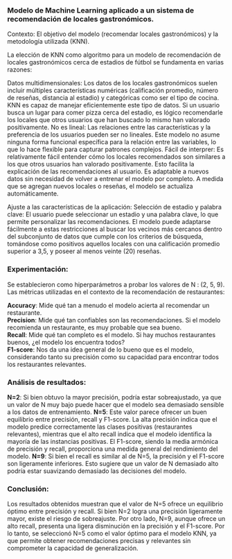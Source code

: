 ### Modelo de Machine Learning aplicado a un sistema de recomendación de locales gastronómicos.


Contexto: El objetivo del modelo (recomendar locales gastronómicos) y la metodología utilizada (KNN).

La elección de KNN como algoritmo para un modelo de recomendación de locales gastronómicos cerca de estadios de fútbol se fundamenta en varias razones:

Datos multidimensionales: Los datos de los locales gastronómicos suelen incluir múltiples características numéricas (calificación promedio, número de reseñas, distancia al estadio) y categóricas como ser el tipo de cocina. KNN es capaz de manejar eficientemente este tipo de datos.
Si un usuario busca un lugar para comer pizza cerca del estadio, es lógico recomendarle los locales que otros usuarios que han buscado lo mismo han valorado positivamente.
No es lineal: Las relaciones entre las características y la preferencia de los usuarios pueden ser no lineales. Este modelo no asume ninguna forma funcional específica para la relación entre las variables, lo que lo hace flexible para capturar patrones complejos.
Fácil de interprer: Es relativamente fácil entender cómo los locales recomendados son similares a los que otros usuarios han valorado positivamente. Esto facilita la explicación de las recomendaciones al usuario.
Es adaptable a nuevos datos sin necesidad de volver a entrenar el modelo por completo. A medida que se agregan nuevos locales o reseñas, el modelo se actualiza automáticamente.

Ajuste a las características de la aplicación:
Selección de estadio y palabra clave: El usuario puede seleccionar un estadio y una palabra clave, lo que permite personalizar las recomendaciones. El modelo puede adaptarse fácilmente a estas restricciones al buscar los vecinos más cercanos dentro del subconjunto de datos que cumple con los criterios de búsqueda, tomándose como positivos aquellos locales con una calificación promedio superior a 3,5, y poseer al menos veinte (20) reseñas.


### Experimentación:
Se establecieron como hiperparámetros a probar los valores de N : (2, 5, 9).
Las métricas utilizadas en el contexto de la recomendación de restaurantes:

**Accuracy**: Mide qué tan a menudo el modelo acierta al recomendar un restaurante.  
**Precision**: Mide qué tan confiables son las recomendaciones. Si el modelo recomienda un restaurante, es muy probable que sea bueno.  
**Recall**: Mide qué tan completo es el modelo. Si hay muchos restaurantes buenos, ¿el modelo los encuentra todos?    
**F1-score**: Nos da una idea general de lo bueno que es el modelo, considerando tanto su precisión como su capacidad para encontrar todos los restaurantes relevantes.  

### Análisis de resultados:
**N=2**: Si bien obtuvo la mayor precisión, podría estar sobreajustado, ya que un valor de N muy bajo puede hacer que el modelo sea demasiado sensible a los datos de entrenamiento.
**N=5**: Este valor parece ofrecer un buen equilibrio entre precisión, recall y F1-score. La alta precisión indica que el modelo predice correctamente las clases positivas (restaurantes relevantes), mientras que el alto recall indica que el modelo identifica la mayoría de las instancias positivas. El F1-score, siendo la media armónica de precisión y recall, proporciona una medida general del rendimiento del modelo.
**N=9**: Si bien el recall es similar al de N=5, la precisión y el F1-score son ligeramente inferiores. Esto sugiere que un valor de N demasiado alto podría estar suavizando demasiado las decisiones del modelo.

### Conclusión:
Los resultados obtenidos muestran que el valor de N=5 ofrece un equilibrio óptimo entre precisión y recall. Si bien N=2 logra una precisión ligeramente mayor, existe el riesgo de sobreajuste. Por otro lado, N=9, aunque ofrece un alto recall, presenta una ligera disminución en la precisión y el F1-score. Por lo tanto, se seleccionó N=5 como el valor óptimo para el modelo KNN, ya que permite obtener recomendaciones precisas y relevantes sin comprometer la capacidad de generalización.
